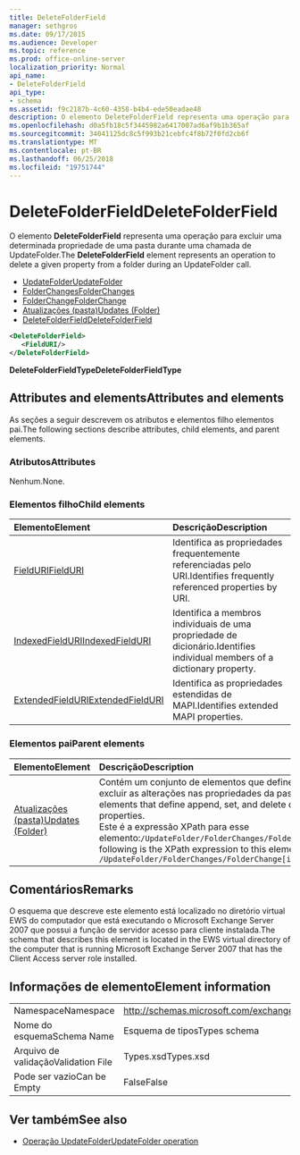 ```yaml
---
title: DeleteFolderField
manager: sethgros
ms.date: 09/17/2015
ms.audience: Developer
ms.topic: reference
ms.prod: office-online-server
localization_priority: Normal
api_name:
- DeleteFolderField
api_type:
- schema
ms.assetid: f9c2187b-4c60-4358-b4b4-ede50eadae48
description: O elemento DeleteFolderField representa uma operação para excluir uma determinada propriedade de uma pasta durante uma chamada de UpdateFolder.
ms.openlocfilehash: d0a5fb18c5f3445982a6417007ad6af9b1b365af
ms.sourcegitcommit: 34041125dc8c5f993b21cebfc4f8b72f0fd2cb6f
ms.translationtype: MT
ms.contentlocale: pt-BR
ms.lasthandoff: 06/25/2018
ms.locfileid: "19751744"
---
```

# <a name="deletefolderfield"></a><span data-ttu-id="4de61-103">DeleteFolderField</span><span class="sxs-lookup"><span data-stu-id="4de61-103">DeleteFolderField</span></span>

<span data-ttu-id="4de61-104">O elemento **DeleteFolderField** representa uma operação para excluir uma determinada propriedade de uma pasta durante uma chamada de UpdateFolder.</span><span class="sxs-lookup"><span data-stu-id="4de61-104">The **DeleteFolderField** element represents an operation to delete a given property from a folder during an UpdateFolder call.</span></span> 
  
- [<span data-ttu-id="4de61-105">UpdateFolder</span><span class="sxs-lookup"><span data-stu-id="4de61-105">UpdateFolder</span></span>](updatefolder.md) 
- [<span data-ttu-id="4de61-106">FolderChanges</span><span class="sxs-lookup"><span data-stu-id="4de61-106">FolderChanges</span></span>](folderchanges.md)  
- [<span data-ttu-id="4de61-107">FolderChange</span><span class="sxs-lookup"><span data-stu-id="4de61-107">FolderChange</span></span>](folderchange.md)  
- [<span data-ttu-id="4de61-108">Atualizações (pasta)</span><span class="sxs-lookup"><span data-stu-id="4de61-108">Updates (Folder)</span></span>](updates-folder.md) 
- [<span data-ttu-id="4de61-109">DeleteFolderField</span><span class="sxs-lookup"><span data-stu-id="4de61-109">DeleteFolderField</span></span>](deletefolderfield.md)
  
```xml
<DeleteFolderField>
   <FieldURI/>
</DeleteFolderField>
```

 <span data-ttu-id="4de61-110">**DeleteFolderFieldType**</span><span class="sxs-lookup"><span data-stu-id="4de61-110">**DeleteFolderFieldType**</span></span>
## <a name="attributes-and-elements"></a><span data-ttu-id="4de61-111">Attributes and elements</span><span class="sxs-lookup"><span data-stu-id="4de61-111">Attributes and elements</span></span>

<span data-ttu-id="4de61-112">As seções a seguir descrevem os atributos e elementos filho elementos pai.</span><span class="sxs-lookup"><span data-stu-id="4de61-112">The following sections describe attributes, child elements, and parent elements.</span></span>
  
### <a name="attributes"></a><span data-ttu-id="4de61-113">Atributos</span><span class="sxs-lookup"><span data-stu-id="4de61-113">Attributes</span></span>

<span data-ttu-id="4de61-114">Nenhum.</span><span class="sxs-lookup"><span data-stu-id="4de61-114">None.</span></span>
  
### <a name="child-elements"></a><span data-ttu-id="4de61-115">Elementos filho</span><span class="sxs-lookup"><span data-stu-id="4de61-115">Child elements</span></span>

|<span data-ttu-id="4de61-116">**Elemento**</span><span class="sxs-lookup"><span data-stu-id="4de61-116">**Element**</span></span>|<span data-ttu-id="4de61-117">**Descrição**</span><span class="sxs-lookup"><span data-stu-id="4de61-117">**Description**</span></span>|
|:-----|:-----|
|[<span data-ttu-id="4de61-118">FieldURI</span><span class="sxs-lookup"><span data-stu-id="4de61-118">FieldURI</span></span>](fielduri.md) <br/> |<span data-ttu-id="4de61-119">Identifica as propriedades frequentemente referenciadas pelo URI.</span><span class="sxs-lookup"><span data-stu-id="4de61-119">Identifies frequently referenced properties by URI.</span></span>  <br/> |
|[<span data-ttu-id="4de61-120">IndexedFieldURI</span><span class="sxs-lookup"><span data-stu-id="4de61-120">IndexedFieldURI</span></span>](indexedfielduri.md) <br/> |<span data-ttu-id="4de61-121">Identifica a membros individuais de uma propriedade de dicionário.</span><span class="sxs-lookup"><span data-stu-id="4de61-121">Identifies individual members of a dictionary property.</span></span>  <br/> |
|[<span data-ttu-id="4de61-122">ExtendedFieldURI</span><span class="sxs-lookup"><span data-stu-id="4de61-122">ExtendedFieldURI</span></span>](extendedfielduri.md) <br/> |<span data-ttu-id="4de61-123">Identifica as propriedades estendidas de MAPI.</span><span class="sxs-lookup"><span data-stu-id="4de61-123">Identifies extended MAPI properties.</span></span>  <br/> |
   
### <a name="parent-elements"></a><span data-ttu-id="4de61-124">Elementos pai</span><span class="sxs-lookup"><span data-stu-id="4de61-124">Parent elements</span></span>

|<span data-ttu-id="4de61-125">**Elemento**</span><span class="sxs-lookup"><span data-stu-id="4de61-125">**Element**</span></span>|<span data-ttu-id="4de61-126">**Descrição**</span><span class="sxs-lookup"><span data-stu-id="4de61-126">**Description**</span></span>|
|:-----|:-----|
|[<span data-ttu-id="4de61-127">Atualizações (pasta)</span><span class="sxs-lookup"><span data-stu-id="4de61-127">Updates (Folder)</span></span>](updates-folder.md) <br/> |<span data-ttu-id="4de61-128">Contém um conjunto de elementos que definem append, definir e excluir as alterações nas propriedades da pasta.</span><span class="sxs-lookup"><span data-stu-id="4de61-128">Contains a set of elements that define append, set, and delete changes to folder properties.</span></span>  <br/> <span data-ttu-id="4de61-129">Este é a expressão XPath para esse elemento:`/UpdateFolder/FolderChanges/FolderChange[i]/Updates`</span><span class="sxs-lookup"><span data-stu-id="4de61-129">The following is the XPath expression to this element:  `/UpdateFolder/FolderChanges/FolderChange[i]/Updates`</span></span> <br/> |
   
## <a name="remarks"></a><span data-ttu-id="4de61-130">Comentários</span><span class="sxs-lookup"><span data-stu-id="4de61-130">Remarks</span></span>

<span data-ttu-id="4de61-131">O esquema que descreve este elemento está localizado no diretório virtual EWS do computador que está executando o Microsoft Exchange Server 2007 que possui a função de servidor acesso para cliente instalada.</span><span class="sxs-lookup"><span data-stu-id="4de61-131">The schema that describes this element is located in the EWS virtual directory of the computer that is running Microsoft Exchange Server 2007 that has the Client Access server role installed.</span></span>
  
## <a name="element-information"></a><span data-ttu-id="4de61-132">Informações de elemento</span><span class="sxs-lookup"><span data-stu-id="4de61-132">Element information</span></span>

|||
|:-----|:-----|
|<span data-ttu-id="4de61-133">Namespace</span><span class="sxs-lookup"><span data-stu-id="4de61-133">Namespace</span></span>  <br/> |http://schemas.microsoft.com/exchange/services/2006/types  <br/> |
|<span data-ttu-id="4de61-134">Nome do esquema</span><span class="sxs-lookup"><span data-stu-id="4de61-134">Schema Name</span></span>  <br/> |<span data-ttu-id="4de61-135">Esquema de tipos</span><span class="sxs-lookup"><span data-stu-id="4de61-135">Types schema</span></span>  <br/> |
|<span data-ttu-id="4de61-136">Arquivo de validação</span><span class="sxs-lookup"><span data-stu-id="4de61-136">Validation File</span></span>  <br/> |<span data-ttu-id="4de61-137">Types.xsd</span><span class="sxs-lookup"><span data-stu-id="4de61-137">Types.xsd</span></span>  <br/> |
|<span data-ttu-id="4de61-138">Pode ser vazio</span><span class="sxs-lookup"><span data-stu-id="4de61-138">Can be Empty</span></span>  <br/> |<span data-ttu-id="4de61-139">False</span><span class="sxs-lookup"><span data-stu-id="4de61-139">False</span></span>  <br/> |
   
## <a name="see-also"></a><span data-ttu-id="4de61-140">Ver também</span><span class="sxs-lookup"><span data-stu-id="4de61-140">See also</span></span>

- [<span data-ttu-id="4de61-141">Operação UpdateFolder</span><span class="sxs-lookup"><span data-stu-id="4de61-141">UpdateFolder operation</span></span>](updatefolder-operation.md)


